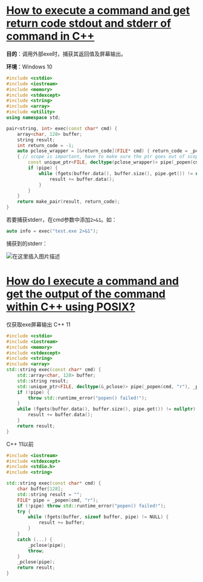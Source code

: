 
# [How to execute a command and get return code stdout and stderr of command in C++](https://stackoverflow.com/questions/52164723/how-to-execute-a-command-and-get-return-code-stdout-and-stderr-of-command-in-c)

**目的**：调用外部exe时，捕获其返回值及屏幕输出。

**环境**：Windows 10

```cpp
#include <cstdio>
#include <iostream>
#include <memory>
#include <stdexcept>
#include <string>
#include <array>
#include <utility>
using namespace std;

pair<string, int> exec(const char* cmd) {
    array<char, 128> buffer;
    string result;
    int return_code = -1;
    auto pclose_wrapper = [&return_code](FILE* cmd) { return_code = _pclose(cmd); };
    { // scope is important, have to make sure the ptr goes out of scope first
        const unique_ptr<FILE, decltype(pclose_wrapper)> pipe(_popen(cmd, "r"), pclose_wrapper);
        if (pipe) {
            while (fgets(buffer.data(), buffer.size(), pipe.get()) != nullptr) {
                result += buffer.data();
            }
        }
    }
    return make_pair(result, return_code);
}
```

若要捕获stderr，在cmd参数中添加`2>&1`。如：

```cpp
auto info = exec("test.exe 2>&1");
```

捕获到的stderr：

![在这里插入图片描述](https://img-blog.csdnimg.cn/20191208110943800.png)

# [How do I execute a command and get the output of the command within C++ using POSIX?](https://stackoverflow.com/questions/478898/how-do-i-execute-a-command-and-get-the-output-of-the-command-within-c-using-po)

仅获取exe屏幕输出 C++ 11

```cpp
#include <cstdio>
#include <iostream>
#include <memory>
#include <stdexcept>
#include <string>
#include <array>
std::string exec(const char* cmd) {
    std::array<char, 128> buffer;
    std::string result;
    std::unique_ptr<FILE, decltype(&_pclose)> pipe(_popen(cmd, "r"), _pclose);
    if (!pipe) {
        throw std::runtime_error("popen() failed!");
    }
    while (fgets(buffer.data(), buffer.size(), pipe.get()) != nullptr) {
        result += buffer.data();
    }
    return result;
}
```

C++ 11以前

```cpp
#include <iostream>
#include <stdexcept>
#include <stdio.h>
#include <string>

std::string exec(const char* cmd) {
    char buffer[128];
    std::string result = "";
    FILE* pipe = _popen(cmd, "r");
    if (!pipe) throw std::runtime_error("popen() failed!");
    try {
        while (fgets(buffer, sizeof buffer, pipe) != NULL) {
            result += buffer;
        }
    }
    catch (...) {
        _pclose(pipe);
        throw;
    }
    _pclose(pipe);
    return result;
}
```
